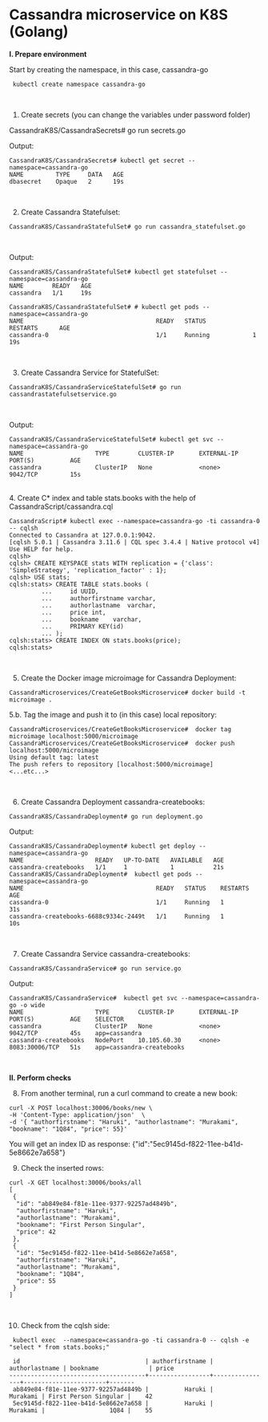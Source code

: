 # Cassandra microservice on K8S (Golang)



<b> I. Prepare environment </b>

Start by creating the namespace, in this case, cassandra-go
```
 kubectl create namespace cassandra-go
```
</br>

1. Create secrets (you can change the variables under password folder)
   
CassandraK8S/CassandraSecrets# go run secrets.go

Output:
```
CassandraK8S/CassandraSecrets# kubectl get secret --namespace=cassandra-go
NAME         TYPE     DATA   AGE
dbasecret    Opaque   2      19s

```

</br>

2. Create Cassandra Statefulset:

```
CassandraK8S/CassandraStatefulSet# go run cassandra_statefulset.go
```

</br>

Output:
```
CassandraK8S/CassandraStatefulSet# kubectl get statefulset --namespace=cassandra-go
NAME        READY   AGE
cassandra   1/1     19s

CassandraK8S/CassandraStatefulSet# # kubectl get pods --namespace=cassandra-go
NAME                                     READY   STATUS             RESTARTS      AGE
cassandra-0                              1/1     Running            1             19s

```
</br>

3. Create Cassandra Service for StatefulSet:
```
CassandraK8S/CassandraServiceStatefulSet# go run cassandrastatefulsetservice.go
```
</br>

Output:
```
CassandraK8S/CassandraServiceStatefulSet# kubectl get svc --namespace=cassandra-go
NAME                    TYPE        CLUSTER-IP       EXTERNAL-IP   PORT(S)          AGE
cassandra               ClusterIP   None             <none>        9042/TCP         15s

```
</br>
4. Create C* index and table stats.books with the help of CassandraScript/cassandra.cql

```
CassandraScript# kubectl exec --namespace=cassandra-go -ti cassandra-0 -- cqlsh
Connected to Cassandra at 127.0.0.1:9042.
[cqlsh 5.0.1 | Cassandra 3.11.6 | CQL spec 3.4.4 | Native protocol v4]
Use HELP for help.
cqlsh>
cqlsh> CREATE KEYSPACE stats WITH replication = {'class': 'SimpleStrategy', 'replication_factor' : 1};
cqlsh> USE stats;
cqlsh:stats> CREATE TABLE stats.books (
         ...     id UUID,
         ...     authorfirstname varchar,
         ...     authorlastname  varchar,
         ...     price int,
         ...     bookname    varchar,
         ...     PRIMARY KEY(id)
         ... );
cqlsh:stats> CREATE INDEX ON stats.books(price);
cqlsh:stats>
```
</br>

5. Create the Docker image microimage for Cassandra Deployment:
```
CassandraMicroservices/CreateGetBooksMicroservice# docker build -t microimage .
``` 
5.b. Tag the image and push it to (in this case) local repository:

```
CassandraMicroservices/CreateGetBooksMicroservice#  docker tag microimage localhost:5000/microimage
CassandraMicroservices/CreateGetBooksMicroservice#  docker push localhost:5000/microimage
Using default tag: latest
The push refers to repository [localhost:5000/microimage]
<...etc...>
```
</br>

6. Create Cassandra Deployment cassandra-createbooks:

```
CassandraK8S/CassandraDeployment# go run deployment.go
```
Output:

```
CassandraK8S/CassandraDeployment# kubectl get deploy --namespace=cassandra-go
NAME                    READY   UP-TO-DATE   AVAILABLE   AGE
cassandra-createbooks   1/1     1            1           21s
CassandraK8S/CassandraDeployment#  kubectl get pods --namespace=cassandra-go
NAME                                     READY   STATUS    RESTARTS      AGE
cassandra-0                              1/1     Running   1             31s
cassandra-createbooks-6688c9334c-2449t   1/1     Running   1             10s
```

</br>

7. Create Cassandra Service cassandra-createbooks:

```
CassandraK8S/CassandraService# go run service.go
```
Output:
```
CassandraK8S/CassandraService#  kubectl get svc --namespace=cassandra-go -o wide
NAME                    TYPE        CLUSTER-IP       EXTERNAL-IP   PORT(S)          AGE    SELECTOR
cassandra               ClusterIP   None             <none>        9042/TCP         45s    app=cassandra
cassandra-createbooks   NodePort    10.105.60.30     <none>        8083:30006/TCP   51s    app=cassandra-createbooks

```
</br>

<b> II. Perform checks </b>

8. From another terminal, run a curl command to create a new book:

```
curl -X POST localhost:30006/books/new \
-H 'Content-Type: application/json'  \
-d '{ "authorfirstname": "Haruki", "authorlastname": "Murakami", "bookname": "1Q84", "price": 55}'
```
You will get an index ID as response: {"id":"5ec9145d-f822-11ee-b41d-5e8662e7a658"}
</br>

9. Check the inserted rows:

```
curl -X GET localhost:30006/books/all
[
 {
  "id": "ab849e84-f81e-11ee-9377-92257ad4849b",
  "authorfirstname": "Haruki",
  "authorlastname": "Murakami",
  "bookname": "First Person Singular",
  "price": 42
 },
 {
  "id": "5ec9145d-f822-11ee-b41d-5e8662e7a658",
  "authorfirstname": "Haruki",
  "authorlastname": "Murakami",
  "bookname": "1Q84",
  "price": 55
 }
]
```
</br>

10. Check from the cqlsh side:
```
 kubectl exec  --namespace=cassandra-go -ti cassandra-0 -- cqlsh -e "select * from stats.books;"

 id                                   | authorfirstname | authorlastname | bookname              | price
--------------------------------------+-----------------+----------------+-----------------------+-------
 ab849e84-f81e-11ee-9377-92257ad4849b |          Haruki |       Murakami | First Person Singular |    42
 5ec9145d-f822-11ee-b41d-5e8662e7a658 |          Haruki |       Murakami |                  1Q84 |    55
```


